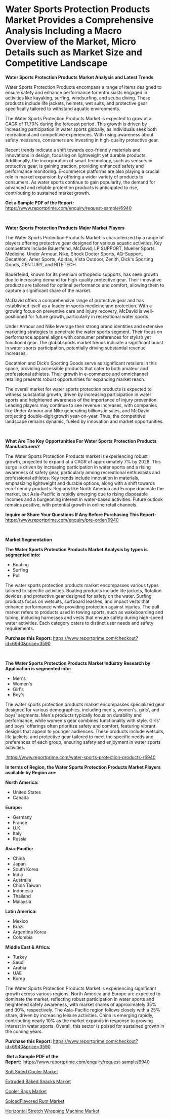 <p><h1>Water Sports Protection Products Market Provides a Comprehensive Analysis Including a Macro Overview of the Market, Micro Details such as Market Size and Competitive Landscape</h1></p><p><strong>Water Sports Protection Products Market Analysis and Latest Trends</strong></p>
<p><p>Water Sports Protection Products encompass a range of items designed to ensure safety and enhance performance for enthusiasts engaged in activities like kayaking, surfing, windsurfing, and scuba diving. These products include life jackets, helmets, wet suits, and protective gear specifically tailored to withstand aquatic environments.</p><p>The Water Sports Protection Products Market is expected to grow at a CAGR of 11.70% during the forecast period. This growth is driven by increasing participation in water sports globally, as individuals seek both recreational and competitive experiences. With rising awareness about safety measures, consumers are investing in high-quality protective gear. </p><p>Recent trends indicate a shift towards eco-friendly materials and innovations in design, focusing on lightweight yet durable products. Additionally, the incorporation of smart technology, such as sensors in protective gear, is gaining traction, providing enhanced safety and performance monitoring. E-commerce platforms are also playing a crucial role in market expansion by offering a wider variety of products to consumers. As water sports continue to gain popularity, the demand for advanced and reliable protection products is anticipated to rise, contributing to sustained market growth.</p></p>
<p><strong>Get a Sample PDF of the Report:&nbsp;</strong> <a href="https://www.reportprime.com/enquiry/request-sample/6940?utm_campaign=11&utm_medium=2&utm_source=Github&utm_content=ia&utm_term=19032025&utm_id=water-sports-protection-products">https://www.reportprime.com/enquiry/request-sample/6940</a></p>
<p>&nbsp;</p>
<p><strong>Water Sports Protection Products Major Market Players</strong></p>
<p><p>The Water Sports Protection Products Market is characterized by a range of players offering protective gear designed for various aquatic activities. Key competitors include Bauerfeind, McDavid, LP SUPPORT, Mueller Sports Medicine, Under Armour, Nike, Shock Doctor Sports, AQ-Support, Decathlon, Amer Sports, Adidas, Vista Outdoor, Zenith, Dick's Sporting Goods, CENTURY, and BITETECH.</p><p>Bauerfeind, known for its premium orthopedic supports, has seen growth due to increasing demand for high-quality protective gear. Their innovative products are tailored for optimal performance and comfort, allowing them to capture a significant share of the market.</p><p>McDavid offers a comprehensive range of protective gear and has established itself as a leader in sports medicine and protection. With a growing focus on preventive care and injury recovery, McDavid is well-positioned for future growth, particularly in recreational water sports.</p><p>Under Armour and Nike leverage their strong brand identities and extensive marketing strategies to penetrate the water sports segment. Their focus on performance apparel aligns with consumer preferences for stylish yet functional gear. The global sports market trends indicate a significant boost in water sports participation, potentially driving substantial revenue increases.</p><p>Decathlon and Dick’s Sporting Goods serve as significant retailers in this space, providing accessible products that cater to both amateur and professional athletes. Their growth in e-commerce and omnichannel retailing presents robust opportunities for expanding market reach.</p><p>The overall market for water sports protection products is expected to witness substantial growth, driven by increasing participation in water sports and heightened awareness of the importance of injury prevention. Leading players may continue to see revenue increases, with companies like Under Armour and Nike generating billions in sales, and McDavid projecting double-digit growth year-on-year. Thus, the competitive landscape remains dynamic, fueled by innovation and market opportunities.</p></p>
<p>&nbsp;</p>
<p><strong>What Are The Key Opportunities For Water Sports Protection Products Manufacturers?</strong></p>
<p><p>The Water Sports Protection Products market is experiencing robust growth, projected to expand at a CAGR of approximately 7% by 2028. This surge is driven by increasing participation in water sports and a rising awareness of safety gear, particularly among recreational enthusiasts and professional athletes. Key trends include innovation in materials, emphasizing lightweight and durable options, along with a shift towards eco-friendly products. Regions like North America and Europe dominate the market, but Asia-Pacific is rapidly emerging due to rising disposable incomes and a burgeoning interest in water-based activities. Future outlook remains positive, with potential growth in online retail channels.</p></p>
<p><strong>Inquire or Share Your Questions If Any Before Purchasing This Report:</strong> <a href="https://www.reportprime.com/enquiry/pre-order/6940?utm_campaign=11&utm_medium=2&utm_source=Github&utm_content=ia&utm_term=19032025&utm_id=water-sports-protection-products">https://www.reportprime.com/enquiry/pre-order/6940</a></p>
<p>&nbsp;</p>
<p><strong>Market Segmentation</strong></p>
<p><strong>The Water Sports Protection Products Market Analysis by types is segmented into:</strong></p>
<p><ul><li>Boating</li><li>Surfing</li><li>Pull</li></ul></p>
<p><p>The water sports protection products market encompasses various types tailored to specific activities. Boating products include life jackets, flotation devices, and protective gear designed for safety on the water. Surfing products focus on wetsuits, surfboard leashes, and impact vests that enhance performance while providing protection against injuries. The pull market refers to products used in towing sports, such as wakeboarding and tubing, including harnesses and vests that ensure safety during high-speed water activities. Each category caters to distinct user needs and safety requirements.</p></p>
<p><strong>Purchase this Report:&nbsp;</strong><a href="https://www.reportprime.com/checkout?id=6940&price=3590&utm_campaign=11&utm_medium=2&utm_source=Github&utm_content=ia&utm_term=19032025&utm_id=water-sports-protection-products">https://www.reportprime.com/checkout?id=6940&price=3590</a></p>
<p>&nbsp;</p>
<p><strong>The Water Sports Protection Products Market Industry Research by Application is segmented into:</strong></p>
<p><ul><li>Men's</li><li>Women's</li><li>Girl's</li><li>Boy's</li></ul></p>
<p><p>The water sports protection products market encompasses specialized gear designed for various demographics, including men's, women's, girls', and boys' segments. Men's products typically focus on durability and performance, while women's gear combines functionality with style. Girls' and boys' offerings often prioritize safety and comfort, featuring vibrant designs that appeal to younger audiences. These products include wetsuits, life jackets, and protective gear tailored to meet the specific needs and preferences of each group, ensuring safety and enjoyment in water sports activities.</p></p>
<p><a href="https://www.reportprime.com/water-sports-protection-products-r6940?utm_campaign=11&utm_medium=2&utm_source=Github&utm_content=ia&utm_term=19032025&utm_id=water-sports-protection-products">&nbsp;https://www.reportprime.com/water-sports-protection-products-r6940</a></p>
<p><strong>In terms of Region, the Water Sports Protection Products Market Players available by Region are:</strong></p>
<p>
    <p> <strong> North America: </strong>
        <ul>
            <li>United States</li>
            <li>Canada</li>
        </ul>
        </p> 
    <p> <strong> Europe: </strong>
        <ul>
            <li>Germany</li>
            <li>France</li>
            <li>U.K.</li>
            <li>Italy</li>
            <li>Russia</li>
        </ul>
        </p> 
    <p> <strong> Asia-Pacific: </strong>
        <ul>
            <li>China</li>
            <li>Japan</li>
            <li>South Korea</li>
            <li>India</li>
            <li>Australia</li>
            <li>China Taiwan</li>
            <li>Indonesia</li>
            <li>Thailand</li>
            <li>Malaysia</li>
        </ul>
        </p> 
    <p> <strong> Latin America: </strong>
        <ul>
            <li>Mexico</li>
            <li>Brazil</li>
            <li>Argentina Korea</li>
            <li>Colombia</li>
        </ul>
        </p> 
    <p> <strong> Middle East & Africa: </strong>
        <ul>
            <li>Turkey</li>
            <li>Saudi</li>
            <li>Arabia</li>
            <li>UAE</li>
            <li>Korea</li>
        </ul>
    </p>
    </p>
<p><p>The Water Sports Protection Products Market is experiencing significant growth across various regions. North America and Europe are expected to dominate the market, reflecting robust participation in water sports and heightened safety awareness, with market shares of approximately 35% and 30%, respectively. The Asia-Pacific region follows closely with a 25% share, driven by increasing leisure activities. China is emerging rapidly, contributing nearly 10% as the market expands in response to growing interest in water sports. Overall, this sector is poised for sustained growth in the coming years.</p></p>
<p><strong>Purchase this Report: </strong><a href="https://www.reportprime.com/checkout?id=6940&price=3590&utm_campaign=11&utm_medium=2&utm_source=Github&utm_content=ia&utm_term=19032025&utm_id=water-sports-protection-products">https://www.reportprime.com/checkout?id=6940&price=3590</a></p>
<p>&nbsp;<strong>Get a Sample PDF of the Report:&nbsp;&nbsp;</strong><a href="https://www.reportprime.com/enquiry/request-sample/6940?utm_campaign=11&utm_medium=2&utm_source=Github&utm_content=ia&utm_term=19032025&utm_id=water-sports-protection-products">https://www.reportprime.com/enquiry/request-sample/6940</a></p>
<p><strong></strong></p>
<p><p><a href="https://www.linkedin.com/pulse/analyzing-soft-sided-cooler-market-growth-revenue-trends-forecasted-o1wyc?utm_campaign=11&utm_medium=2&utm_source=Github&utm_content=ia&utm_term=19032025&utm_id=water-sports-protection-products">Soft Sided Cooler Market</a></p><p><a href="https://github.com/meenafadilkh/Market-Research-Report-List-1/blob/main/extruded-baked-snacks-market.md?utm_campaign=11&utm_medium=2&utm_source=Github&utm_content=ia&utm_term=19032025&utm_id=water-sports-protection-products">Extruded Baked Snacks Market</a></p><p><a href="https://www.linkedin.com/pulse/cooler-bags-market-forecast-future-growth-opportunities-anticipated-erhmc?utm_campaign=11&utm_medium=2&utm_source=Github&utm_content=ia&utm_term=19032025&utm_id=water-sports-protection-products">Cooler Bags Market</a></p><p><a href="https://github.com/gaiusmelyna/Market-Research-Report-List-1/blob/main/spicedflavored-rum-market.md?utm_campaign=11&utm_medium=2&utm_source=Github&utm_content=ia&utm_term=19032025&utm_id=water-sports-protection-products">SpicedFlavored Rum Market</a></p><p><a href="https://www.linkedin.com/pulse/investigating-horizontal-stretch-wrapping-machine-market-size-rfgzf?utm_campaign=11&utm_medium=2&utm_source=Github&utm_content=ia&utm_term=19032025&utm_id=water-sports-protection-products">Horizontal Stretch Wrapping Machine Market</a></p></p>